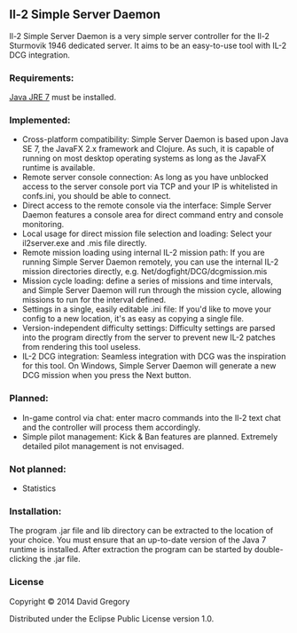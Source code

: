 Il-2 Simple Server Daemon
-------------------------

Il-2 Simple Server Daemon is a very simple server controller for the Il-2 Sturmovik 1946 dedicated server. It aims to be an easy-to-use tool with IL-2 DCG integration.

### Requirements:

[Java JRE 7][1] must be installed.

### Implemented:

- Cross-platform compatibility: Simple Server Daemon is based upon Java SE 7, the JavaFX 2.x framework and Clojure. As such, it is capable of running on most desktop operating systems as long as the JavaFX runtime is available.
- Remote server console connection: As long as you have unblocked access to the server console port via TCP and your IP is whitelisted in confs.ini, you should be able to connect.
- Direct access to the remote console via the interface: Simple Server Daemon features a console area for direct command entry and console monitoring.
- Local usage for direct mission file selection and loading: Select your il2server.exe and .mis file directly.
- Remote mission loading using internal IL-2 mission path: If you are running Simple Server Daemon remotely, you can use the internal IL-2 mission directories directly, e.g. Net/dogfight/DCG/dcgmission.mis
- Mission cycle loading: define a series of missions and time intervals, and Simple Server Daemon will run through the mission cycle, allowing missions to run for the interval defined.
- Settings in a single, easily editable .ini file: If you'd like to move your config to a new location, it's as easy as copying a single file.
- Version-independent difficulty settings: Difficulty settings are parsed into the program directly from the server to prevent new IL-2 patches from rendering this tool useless.
- IL-2 DCG integration: Seamless integration with DCG was the inspiration for this tool. On Windows, Simple Server Daemon will generate a new DCG mission when you press the Next button.

### Planned:

- In-game control via chat: enter macro commands into the Il-2 text chat and the controller will process them accordingly.
- Simple pilot management: Kick & Ban features are planned. Extremely detailed pilot management is not envisaged.

### Not planned:

- Statistics

### Installation:

The program .jar file and lib directory can be extracted to the location of your choice. You must ensure that an up-to-date version of the Java 7 runtime is installed. After extraction the program can be started by double-clicking the .jar file.

### License

Copyright © 2014 David Gregory

Distributed under the Eclipse Public License version 1.0.

[1]: http://www.oracle.com/technetwork/java/javase/downloads/jre7-downloads-1880261.html